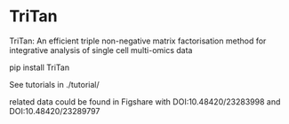 # TriTan
TriTan: An efficient triple non-negative matrix factorisation method for integrative analysis of single cell multi-omics data

pip install TriTan

See tutorials in ./tutorial/

related data could be found in Figshare with DOI:10.48420/23283998 and DOI:10.48420/23289797
